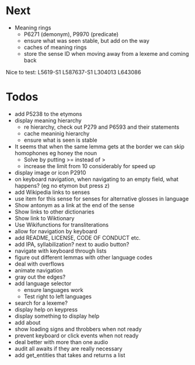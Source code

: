 # Next
- Meaning rings
  - P6271 (demonym), P9970 (predicate)
  - ensure what was seen stable, but add on the way
  - caches of meaning rings
  - store the sense ID when moving away from a lexeme and coming back

Nice to test:
L5619-S1
L587637-S1
L304013
L643086

# Todos
- add P5238 to the etymons
- display meaning hierarchy
  - re hierarchy, check out P279 and P6593 and their statements
  - cache meaninig hierarchy
  - ensure what is seen is stable
- It seems that when the same lemma gets at the border we can skip homophones eg honey the noun
  - Solve by putting >= instead of >
  - increase the limit from 10 considerably for speed up
- display image or icon P2910
- on keyboard navigation, when navigating to an empty field, what happens? (eg no etymon but press z)
- add Wikipedia links to senses
- use item for this sense for senses for alternative glosses in language
- Show antonym as a link at the end of the sense
- Show links to other dictionaries
- Show link to Wiktionary
- Use Wikifunctions for transliterations
- allow for navigation by keyboard
- add README, LICENSE, CODE OF CONDUCT etc.
- add IPA, syllabilization? next to audio button?
- navigate with keyboard through lists
- figure out different lemmas with other language codes
- deal with overflows
- animate navigation
- gray out the edges?
- add language selector
  - ensure languages work
  - Test right to left languages
- search for a lexeme?
- display help on keypress
- display something to display help
- add about
- show loading signs and throbbers when not ready
 - prevent keyboard or click events when not ready
- deal better with more than one audio
- audit all awaits if they are really necessary
- add get_entities that takes and returns a list
